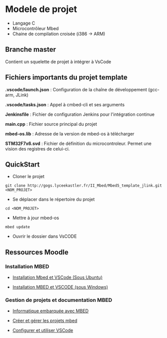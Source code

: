 # Modele de projet 

- Langage C
- Microcontrôleur Mbed
- Chaine de compilation croisée (i386 -> ARM)

## Branche master

Contient un squelette de projet à intégrer à VsCode

## Fichiers importants du projet template

**.vscode/launch.json** : Configuration de la chaîne de développement (gcc-arm, JLink)

**.vscode/tasks.json** : Appel à cmbed-cli et ses arguments

**Jenkinsfile** : Fichier de configuration Jenkins pour l'intégration continue

**main.cpp** : Fichier source principal du projet

**mbed-os.lib** : Adresse de la version de mbed-os à télécharger

**STM32F7x6.svd** : Fichier de définition du microcontroleur. Permet une vision des registres de celui-ci.

## QuickStart

- Cloner le projet

```shell
git clone http://gogs.lyceekastler.fr/II_Mbed/Mbed5_template_jlink.git <NOM_PROJET>
```

- Se déplacer dans le répertoire du projet

```shell
cd <NOM_PROJET>
```

- Mettre à jour mbed-os

```shell
mbed update
```

- Ouvrir le dossier dans VsCODE

## Ressources Moodle

### Installation MBED

- [Installation Mbed et VSCode (Sous Ubuntu)](http://moodle.lyceekastler.fr/mod/page/view.php?id=1392)

- [Installation MBED et VSCODE (sous Windows)](http://moodle.lyceekastler.fr/mod/page/view.php?id=1394)

### Gestion de projets et documentation MBED

- [Informatique embarquée avec MBED](http://moodle.lyceekastler.fr/course/view.php?id=112)

- [Créer et gérer les projets mbed](http://moodle.lyceekastler.fr/mod/wiki/view.php?id=1021)

- [Configurer et utiliser VSCode](http://moodle.lyceekastler.fr/mod/wiki/view.php?id=1022)